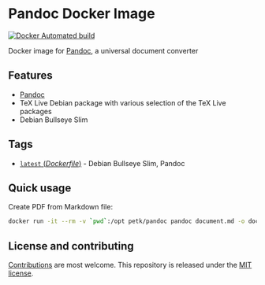 # Pandoc Docker Image

[![Docker Automated build](https://img.shields.io/docker/automated/petk/pandoc.svg)](https://hub.docker.com/r/petk/pandoc/)

Docker image for [Pandoc](http://pandoc.org/), a universal document converter

## Features

* [Pandoc](http://pandoc.org/)
* TeX Live Debian package with various selection of the TeX Live packages
* Debian Bullseye Slim

## Tags

* [`latest` (*Dockerfile*)](https://github.com/petk/docker-pandoc/tree/master/Dockerfile) - Debian Bullseye Slim, Pandoc

## Quick usage

Create PDF from Markdown file:

```sh
docker run -it --rm -v `pwd`:/opt petk/pandoc pandoc document.md -o document.pdf
```

## License and contributing

[Contributions](https://github.com/petk/docker-pandoc/blob/master/CONTRIBUTING.md) are most welcome. This repository is released under the [MIT license](https://github.com/petk/docker-pandoc/blob/master/LICENSE).
